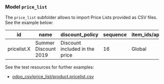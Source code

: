 ### Model `price_list`

The `price_list` subfolder allows to import Price Lists provided as CSV files. See the example below:

| id | name | discount_policy | sequence | item_ids/applied_on | item_ids/base | item_ids/compute_price | item_ids/min_quantity | item_ids/percent_price | item_ids/product_id/id | item_ids/date_start | item_ids/date_end |
| - | - | - | - | - | - | - | - | - | - | - | - |
| pricelist.X | Summer Discount 2019 | Discount included in the price | 16 | Global | Public Price | Percentage (discount) | 1 | 20 |  | 2019-06-21 | 2019-09-23 |


See the test resources for further examples:
- [odoo_csv/price_list/product.pricelist.csv](../odoo_initializer/tests/resources/odoo_csv/price_list/product.pricelist.csv)
